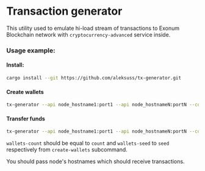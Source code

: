 # Transaction generator

This utility used to emulate hi-load stream of transactions to
Exonum Blockchain network with `cryptocurrency-advanced` service inside.

### Usage example:

#### Install:
```bash
cargo install --git https://github.com/aleksuss/tx-generator.git
```

#### Create wallets
```bash
tx-generator --api node_hostname1:port1 --api node_hostnameN:portN --count 10000 --seed 1 create-wallets
```

#### Transfer funds
```bash
tx-generator --api node_hostname1:port1 --api node_hostnameN:portN --count 20000 --seed 1000 transfer --wallets-count 10000 --wallets-seed 1
```
`wallets-count` should be equal to `count` and `wallets-seed` to `seed`
respectively from `create-wallets` subcommand.

You should pass node's hostnames which should receive transactions.

